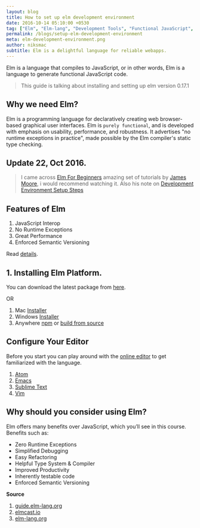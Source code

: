 ```yaml
---
layout: blog
title: How to set up elm development environment
date: 2016-10-14 05:10:00 +0530
tag: ["Elm", "Elm-lang", "Development Tools", "Functional JavaScript", "Functional Programming"]
permalink: /blogs/setup-elm-development-environment
meta: elm-development-environment.png
author: niksmac
subtitle: Elm is a delightful language for reliable webapps.
---
```


Elm is a language that compiles to JavaScript, or in other words, Elm is a language to generate functional JavaScript code.

> This guide is talking about installing and setting up elm version 0.17.1

## Why we need Elm?
Elm is a programming language for declaratively creating web browser-based graphical user interfaces. Elm is `purely functional`, and is developed with emphasis on usability, performance, and robustness. It advertises "no runtime exceptions in practice", made possible by the Elm compiler's static type checking.

## Update 22, Oct 2016.
> I came across [Elm For Beginners](http://courses.knowthen.com/courses/enrolled/elm-for-beginners) amazing set of tutorials by [James Moore](https://github.com/knowthen), i would recommend watching it. Also his note on [Development Environment Setup Steps](https://github.com/knowthen/elm/blob/master/DEVSETUP.md)

## Features of Elm

1. JavaScript Interop
2. No Runtime Exceptions
3. Great Performance
4. Enforced Semantic Versioning

Read [details](http://elm-lang.org).

## 1. Installing Elm Platform.

You can download the latest package from [here](https://github.com/elm-lang/elm-compiler/releases).

OR

1. Mac [Installer](http://install.elm-lang.org/Elm-Platform-0.17.1.pkg)
2. Windows [Installer](http://install.elm-lang.org/Elm-Platform-0.17.1.exe)
3. Anywhere [npm](https://www.npmjs.com/package/elm) or [build from source](https://github.com/elm-lang/elm-platform)


## Configure Your Editor

Before you start you can play around with the [online editor](http://elm-lang.org/try) to get familiarized with the language.

1. [Atom](https://atom.io/packages/language-elm)
2. [Emacs](https://github.com/jcollard/elm-mode)
3. [Sublime Text](https://packagecontrol.io/packages/Elm%20Language%20Support)
4. [Vim](https://github.com/lambdatoast/elm.vim)


## Why should you consider using Elm?

Elm offers many benefits over JavaScript, which you’ll see in this course.
Benefits such as:
- Zero Runtime Exceptions
- Simplified Debugging
- Easy Refactoring
- Helpful Type System & Compiler
- Improved Productivity
- Inherently testable code
- Enforced Semantic Versioning


**Source**

  1. [guide.elm-lang.org](https://guide.elm-lang.org/get_started.html)
  2. [elmcast.io](http://www.elmcast.io/updates-to-elm-vim/)
  3. [elm-lang.org](http://elm-lang.org/blog/blazing-fast-html-round-two)
